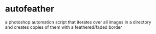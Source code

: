 # autofeather
a photoshop automation script that iterates over all images in a directory and creates copies of them with a feathered/faded border
